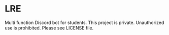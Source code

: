 # LRE
Multi function Discord bot for students.
This project is private. Unauthorized use is prohibited. Please see LICENSE file.
